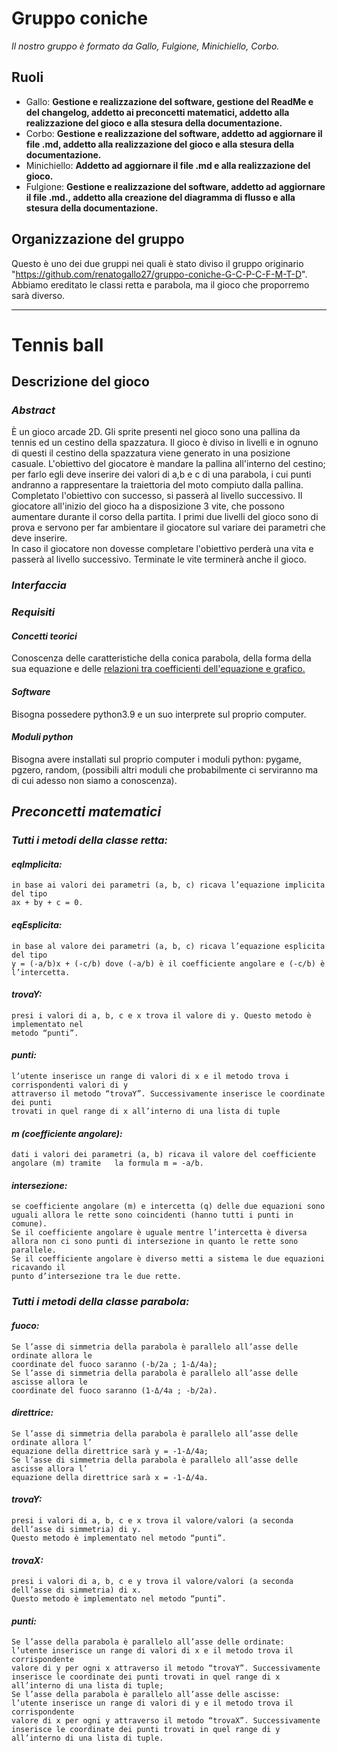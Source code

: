 # **Gruppo coniche**

*Il nostro gruppo è formato da Gallo, Fulgione, Minichiello, Corbo.*

## **Ruoli**

- Gallo: **Gestione e realizzazione del software, gestione del ReadMe e del changelog, addetto ai preconcetti
  matematici, addetto alla realizzazione del gioco e alla stesura della documentazione.**
- Corbo: **Gestione e realizzazione del software, addetto ad aggiornare il file .md, addetto alla realizzazione del gioco e alla stesura della documentazione.**
- Minichiello: **Addetto ad aggiornare il file .md e alla realizzazione del gioco.**
- Fulgione: **Gestione e realizzazione del software, addetto ad aggiornare il file .md., addetto alla creazione del diagramma di flusso e alla stesura della documentazione.**

## **Organizzazione del gruppo**

Questo è uno dei due gruppi nei quali è stato diviso il gruppo originario "https://github.com/renatogallo27/gruppo-coniche-G-C-P-C-F-M-T-D". 
Abbiamo ereditato le classi retta e parabola, ma il gioco che proporremo sarà diverso. 

***

# Tennis ball

## **Descrizione del gioco**

### *Abstract*

È un gioco arcade 2D. Gli sprite presenti nel gioco sono una pallina da tennis ed un cestino della spazzatura. 
Il gioco è diviso in livelli e in ognuno di questi il cestino della spazzatura viene generato in una posizione casuale.
L'obiettivo del giocatore è mandare la pallina all'interno del cestino; per farlo egli deve inserire dei valori di a,b e c di una parabola, i cui punti andranno a rappresentare la traiettoria del moto compiuto dalla pallina. Completato l'obiettivo con successo, si passerà al livello successivo. 
Il giocatore all'inizio del gioco ha a disposizione 3 vite, che possono aumentare durante il corso della partita. 
I primi due livelli del gioco sono di prova e servono per far ambientare il giocatore sul variare dei parametri che deve inserire.  
In caso il giocatore non dovesse completare l'obiettivo perderà una vita e passerà al livello successivo. Terminate le vite terminerà anche il gioco.   

### *Interfaccia*



### *Requisiti*

#### *Concetti teorici*

Conoscenza delle caratteristiche della conica parabola, della forma della sua equazione e delle [relazioni tra coefficienti dell'equazione e grafico.](http://spuntieappunti.altervista.org/appunti/parabola/relazioni.shtml) 

#### *Software*

Bisogna possedere python3.9 e un suo interprete sul proprio computer.

#### *Moduli python*

Bisogna avere installati sul proprio computer i moduli python: pygame, pgzero, random,
(possibili altri moduli che probabilmente ci serviranno ma di cui adesso non siamo a conoscenza).

## *Preconcetti matematici*

### *Tutti i metodi della classe retta:*

#### *eqImplicita:*

	in base ai valori dei parametri (a, b, c) ricava l’equazione implicita del tipo 
	ax + by + c = 0.

#### *eqEsplicita:*

	in base al valore dei parametri (a, b, c) ricava l’equazione esplicita del tipo 
	y = (-a/b)x + (-c/b) dove (-a/b) è il coefficiente angolare e (-c/b) è l’intercetta.

#### *trovaY:*

	presi i valori di a, b, c e x trova il valore di y. Questo metodo è implementato nel
	metodo “punti”.

#### *punti:*

    l’utente inserisce un range di valori di x e il metodo trova i corrispondenti valori di y
    attraverso il metodo “trovaY”. Successivamente inserisce le coordinate dei punti
    trovati in quel range di x all’interno di una lista di tuple

#### *m (coefficiente angolare):*

	dati i valori dei parametri (a, b) ricava il valore del coefficiente angolare (m) tramite 	la formula m = -a/b.

#### *intersezione:*

    se coefficiente angolare (m) e intercetta (q) delle due equazioni sono uguali allora le rette sono coincidenti (hanno tutti i punti in comune).
    Se il coefficiente angolare è uguale mentre l’intercetta è diversa allora non ci sono punti di intersezione in quanto le rette sono parallele.
    Se il coefficiente angolare è diverso metti a sistema le due equazioni ricavando il
    punto d’intersezione tra le due rette.

### *Tutti i metodi della classe parabola:*

#### *fuoco:*

    Se l’asse di simmetria della parabola è parallelo all’asse delle ordinate allora le
    coordinate del fuoco saranno (-b/2a ; 1-Δ/4a);
    Se l’asse di simmetria della parabola è parallelo all’asse delle ascisse allora le
    coordinate del fuoco saranno (1-Δ/4a ; -b/2a).

#### *direttrice:*

	Se l’asse di simmetria della parabola è parallelo all’asse delle ordinate allora l’
    equazione della direttrice sarà y = -1-Δ/4a;
    Se l’asse di simmetria della parabola è parallelo all’asse delle ascisse allora l’
    equazione della direttrice sarà x = -1-Δ/4a.

#### *trovaY:*

	presi i valori di a, b, c e x trova il valore/valori (a seconda dell’asse di simmetria) di y.
    Questo metodo è implementato nel metodo “punti”.

#### *trovaX:*

	presi i valori di a, b, c e y trova il valore/valori (a seconda dell’asse di simmetria) di x.
    Questo metodo è implementato nel metodo “punti”.

#### *punti:*

	Se l’asse della parabola è parallelo all’asse delle ordinate:
    l’utente inserisce un range di valori di x e il metodo trova il corrispondente 
    valore di y per ogni x attraverso il metodo “trovaY”. Successivamente inserisce le coordinate dei punti trovati in quel range di x all’interno di una lista di tuple;
	Se l’asse della parabola è parallelo all’asse delle ascisse:
    l’utente inserisce un range di valori di y e il metodo trova il corrispondente 
    valore di x per ogni y attraverso il metodo “trovaX”. Successivamente inserisce le coordinate dei punti trovati in quel range di y all’interno di una lista di tuple.
